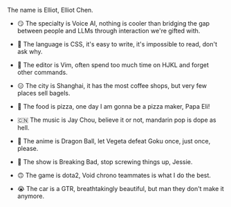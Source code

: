 The name is Elliot, Elliot Chen.

- 😏️ The specialty is Voice AI, nothing is cooler than bridging the gap between people and LLMs through interaction we're gifted with.

- 🤔 The language is CSS, it's easy to write, it's impossible to read, don't ask why.
  
- 🤨 The editor is Vim, often spend too much time on HJKL and forget other commands.
  
- 😑 The city is Shanghai, it has the most coffee shops, but very few places sell bagels.

- 🤩 The food is pizza, one day I am gonna be a pizza maker, Papa Eli!

- 🇨🇳 The music is Jay Chou, believe it or not, mandarin pop is dope as hell.

- 🙏 The anime is Dragon Ball, let Vegeta defeat Goku once, just once, please.
  
- 🧪 The show is Breaking Bad, stop screwing things up, Jessie.

- 🙃 The game is dota2, Void chrono teammates is what I do the best.

- 😭 The car is a GTR, breathtakingly beautiful, but man they don't make it anymore.
